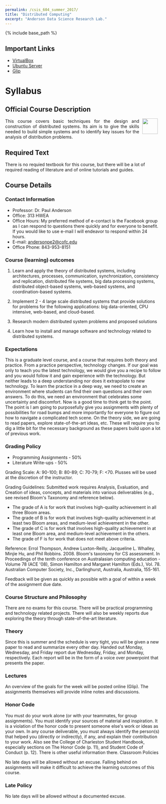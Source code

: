 ```yaml
---
permalink: /csis_604_summer_2017/
title: "Distributed Computing"
excerpt: "Anderson Data Science Research Lab."
---
```


{% include base_path %}

## Important Links
* [VirtualBox](https://www.virtualbox.org/wiki/Downloads)
* [Ubuntu Server](http://www.ubuntu.com/download/server)
* [Glip](http://glip.com)

# Syllabus
## Official Course Description
<p align="justify">
<a href="http://www.cofc.edu"><img src="http://freyja.cs.cofc.edu/cofc.sepng" height="50" align="right" hspace="10px"> </a>
This course covers basic techniques for the design and construction of distributed systems. Its aim is to give the skills needed to build simple systems and to identify key issues for the analysis of distribution problems.
</p>

## Required Text
There is no requied textbook for this course, but there will be a lot of required reading of literature and of online tutorials and guides. 

## Course Details

### Contact Information
* Professor: Dr. Paul Anderson
* Office: 313 HWEA
* Office Hours: My preferred method of e-contact is the Facebook group as I can respond to questions there quickly and for everyone to benefit. If you would like to use e-mail I will endeavor to respond within 24 hours.
* E-mail: andersonpe2@cofc.edu
* Office Phone: 843-953-8151

### Course (learning) outcomes
1. Learn and apply the theory of distributed systems, including architectures, processes, communication, synchronization, consistency and replication, distributed file systems, big data processing systems, distributed object-based systems, web-based systems, and coordination-based systems.

2. Implement 2 - 4 large scale distributed systems that provide solutions for problems for the following applications: big data-oriented, CPU intensive, web-based, and cloud-based.

3. Research modern distributed system problems and proposed solutions

4. Learn how to install and manage software and technology related to distributed systems.

### Expectations
This is a graduate level course, and a course that requires both theory and practice. From a practice perspective, technology changes. If our goal was only to teach you the latest technology, we would give you a recipe to follow and you would follow it and gain experience with the technology. But neither leads to a deep understanding nor does it extrapolate to new technology. To learn the practice in a deep way, we need to create an environment where students can find their own questions and their own answers. To do this, we need an environment that celebrates some uncertainty and discomfort. Now is a good time to think get to the point. The point is I am going to purposefully give you assignments with plenty of possibilities for road bumps and more importantly for everyone to figure out how to navigate a complicated tech scene. On the theory side, we are going to read papers, explore state-of-the-art ideas, etc. These will require you to dig a little bit for the necessary background as these papers build upon a lot of previous work. 

### Grading Policy
* Programming Assignments - 50%
* Literature Write-ups - 50%

Grading Scale: A: 90-100; B: 80-89; C: 70-79; F: <70. Plusses will be used at the discretion of the instructor.

Grading Guidelines: Submitted work requires Analysis, Evaluation, and Creation of ideas, concepts, and materials into various deliverables (e.g., see revised Bloom's Taxonomy and reference below).

* The grade of A is for work that involves high-quality achievement in all three Bloom areas.
* The grade of B is for work that involves high-quality achievement in at least two Bloom areas, and medium-level achievement in the other.
* The grade of C is for work that involves high-quality achievement in at least one Bloom area, and medium-level achievement in the others.
* The grade of F is for work that does not meet above criteria.

Reference: Errol Thompson, Andrew Luxton-Reilly, Jacqueline L. Whalley, Minjie Hu, and Phil Robbins. 2008. Bloom's taxonomy for CS assessment. In Proceedings of the tenth conference on Australasian computing education - Volume 78 (ACE '08), Simon Hamilton and Margaret Hamilton (Eds.), Vol. 78. Australian Computer Society, Inc., Darlinghurst, Australia, Australia, 155-161.

Feedback will be given as quickly as possible with a goal of within a week of the assignment due date.

### Course Structure and Philosophy

There are no exams for this course. There will be practical programming and technology related projects. There will also be weekly reports due exploring the theory through state-of-the-art literature.

### Theory

Since this is summer and the schedule is very tight, you will be given a new paper to read and summarize every other day. Handed out Monday, Wednesday, and Friday report due Wednesday, Friday, and Monday, respectively. Each report will be in the form of a voice over powerpoint that presents the paper. 

### Lectures

An overview of the goals for the week will be posted online (Glip). The assignments themselves will provide inline notes and discussions.

### Honor Code

You must do your work alone (or with your teammates, for group assignments).
You must identify your sources of material and inspiration. It is a violation of the honor code to present someone else's work or ideas as your own.
In any course deliverable, you must always identify the person(s) that helped you (directly or indirectly), if any, and explain their contribution to your work.
Also see the College of Charleston Student Handbook, especially sections on The Honor Code (p. 11), and Student Code of Conduct (p. 12). There is other useful information there.
Classroom Policies

No late days will be allowed without an excuse. Falling behind on assignments will make it difficult to achieve the learning outcomes of this course.

### Late Policy

No late days will be allowed without a documented excuse.

